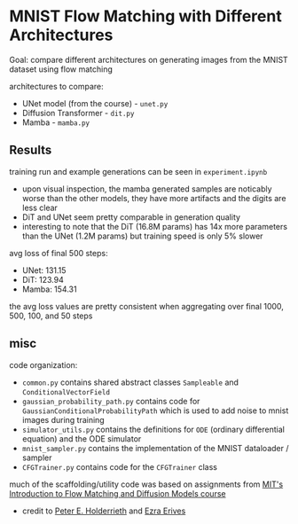# MNIST Flow Matching with Different Architectures

Goal: compare different architectures on generating images from the MNIST dataset using flow matching

architectures to compare:
- UNet model (from the course) -  `unet.py`
- Diffusion Transformer - `dit.py`
- Mamba - `mamba.py`

## Results
training run and example generations can be seen in `experiment.ipynb`
- upon visual inspection, the mamba generated samples are noticably worse than the other models, they have more artifacts and the digits are less clear
- DiT and UNet seem pretty comparable in generation quality
- interesting to note that the DiT (16.8M params) has 14x more parameters than the UNet (1.2M params) but training speed is only 5% slower

avg loss of final 500 steps:
- UNet: 131.15
- DiT: 123.94
- Mamba: 154.31

the avg loss values are pretty consistent when aggregating over final 1000, 500, 100, and 50 steps

## misc

code organization:
- `common.py` contains shared abstract classes `Sampleable` and `ConditionalVectorField`
- `gaussian_probability_path.py` contains code for `GaussianConditionalProbabilityPath` which is used to add noise to mnist images during training
- `simulator_utils.py` contains the definitions for `ODE` (ordinary differential equation) and the ODE simulator
- `mnist_sampler.py` contains the implementation of the MNIST dataloader / sampler
- `CFGTrainer.py` contains code for the `CFGTrainer` class


much of the scaffolding/utility code was based on assignments from [MIT's Introduction to Flow Matching and Diffusion Models course](https://diffusion.csail.mit.edu/)
- credit to [Peter E. Holderrieth](https://www.peterholderrieth.com/) and [Ezra Erives](https://eerives.me/)

